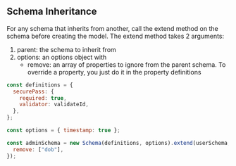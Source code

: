 ## Schema Inheritance

For any schema that inherits from another, call the extend method on the schema before creating the model. The extend method takes 2 arguments:

1. parent: the schema to inherit from
1. options: an options object with
   - remove: an array of properties to ignore from the parent schema. To override a property, you just do it in the property definitions

```js
const definitions = {
  securePass: {
    required: true,
    validator: validateId,
  },
};

const options = { timestamp: true };

const adminSchema = new Schema(definitions, options).extend(userSchema, {
  remove: ["dob"],
});
```
